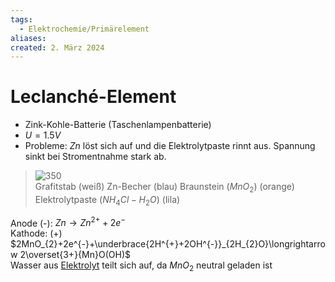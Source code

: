```yaml
---
tags:
  - Elektrochemie/Primärelement
aliases: 
created: 2. März 2024
---
```


# Leclanché-Element

- Zink-Kohle-Batterie (Taschenlampenbatterie)
- $U=1.5V$
- Probleme: $Zn$ löst sich auf und die Elektrolytpaste rinnt aus. Spannung sinkt bei Stromentnahme stark ab.
> ![350](assets/lecl-element.png)  
> Grafitstab (weiß)
> Zn-Becher (blau)
> Braunstein ($MnO_{2}$) (orange)  
> Elektrolytpaste ($NH_{4}Cl - H_{2}O$) (lila) 

Anode (-): $Zn\longrightarrow Zn^{2+}+2e^{-}$  
Kathode: (+) $2MnO_{2}+2e^{-}+\underbrace{2H^{+}+2OH^{-}}_{2H_{2}O}\longrightarrow 2\overset{3+}{Mn}O(OH)$  
Wasser aus [Elektrolyt](Elektrochemie.md) teilt sich auf, da $MnO_{2}$ neutral geladen ist